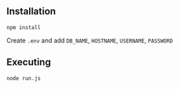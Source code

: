 ## Installation

`npm install`

Create `.env` and add `DB_NAME`, `HOSTNAME`, `USERNAME`, `PASSWORD`

## Executing

`node run.js`